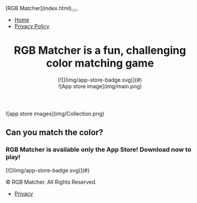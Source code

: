 <nav class="navbar navbar-expand-lg navbar-light bg-light">[RGB Matcher](index.html)<button class="navbar-toggler" type="button" data-toggle="collapse" data-target="#navbarColor01" aria-controls="navbarColor01" aria-expanded="false" aria-label="Toggle navigation"><span class="navbar-toggler-icon"></span></button>

<div class="collapse navbar-collapse" id="navbarColor01">

- [Home](index.html)
- [Privacy Policy](privacypolicy.html)

</div>

</nav>

<header class="masthead">

<div class="container h-100">

<div class="row h-100">

<div class="col-lg-7 my-auto">

<div class="header-content mx-auto">

# RGB Matcher is a fun, challenging color matching game

<div class="badges">[![](img/app-store-badge.svg)](#)</div>

</div>

</div>

<div class="col-lg-5 my-auto">

<div class="device-container">

<div class="device-mockup iphone6_plus portrait white">

<div class="device">

<div class="screen">![App store image](img/main.png)</div>

</div>

</div>

</div>

</div>

</div>

</div>

</header>

<div class="bg-grey">![app store images](img/Collection.png)</div>

<section class="download bg-blue text-center" id="download">

<div class="container">

<div class="row">

<div class="mx-auto">

## Can you match the color?

### RGB Matcher is available only the App Store! Download now to play!

<div class="badges">[![](img/app-store-badge.svg)](#)</div>

</div>

</div>

</div>

</section>

<footer>

<div class="container">

© RGB Matcher. All Rights Reserved.

- [Privacy](privacypolicy.md)

</div>

</footer>
